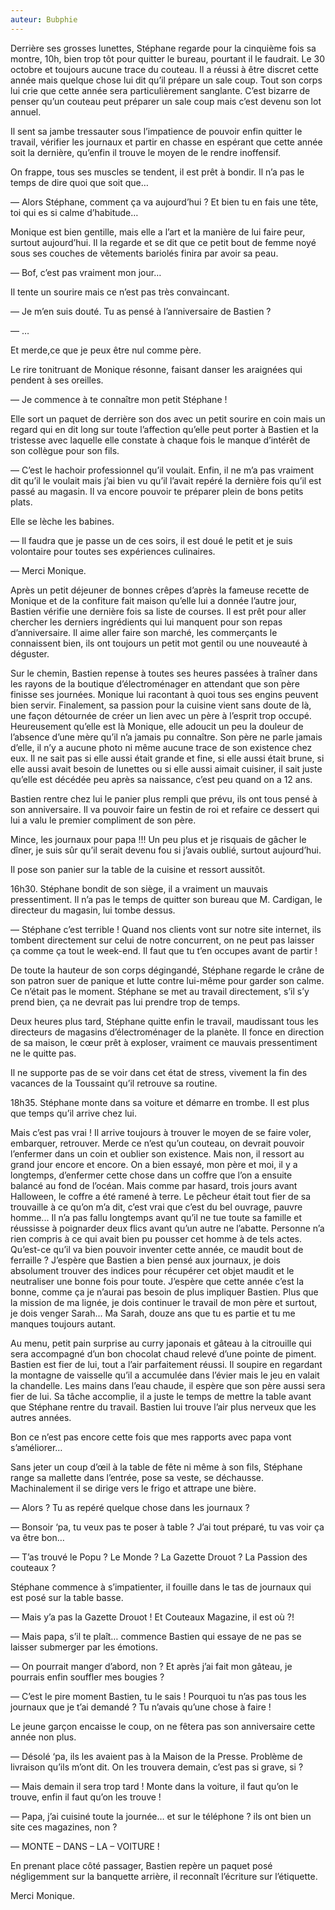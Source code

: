 ```yaml
---
auteur: Bubphie
---
```


Derrière ses grosses lunettes, Stéphane regarde pour la cinquième fois sa montre, 10h, bien trop tôt pour quitter le bureau, pourtant il le faudrait. Le 30 octobre et toujours aucune trace du couteau. Il a réussi à être discret cette année mais quelque chose lui dit qu’il prépare un sale coup. Tout son corps lui crie que cette année sera particulièrement sanglante. C’est bizarre de penser qu’un couteau peut préparer un sale coup mais c’est devenu son lot annuel.

Il sent sa jambe tressauter sous l’impatience de pouvoir enfin quitter le travail, vérifier les journaux et partir en chasse en espérant que cette année soit la dernière, qu’enfin il trouve le moyen de le rendre inoffensif.

On frappe, tous ses muscles se tendent, il est prêt à bondir. Il n’a pas le temps de dire quoi que soit que…

— Alors Stéphane, comment ça va aujourd’hui ? Et bien tu en fais une tête, toi qui es si calme d’habitude…

Monique est bien gentille, mais elle a l’art et la manière de lui faire peur, surtout aujourd’hui. Il la regarde et se dit que ce petit bout de femme noyé sous ses couches de vêtements bariolés finira par avoir sa peau.

— Bof, c’est pas vraiment mon jour…

Il tente un sourire mais ce n’est pas très convaincant.

— Je m’en suis douté. Tu as pensé à l’anniversaire de Bastien ?

— …

Et merde,ce que je peux être nul comme père.

Le rire tonitruant de Monique résonne, faisant danser les araignées qui pendent à ses oreilles.

— Je commence à te connaître mon petit Stéphane !

Elle sort un paquet de derrière son dos avec un petit sourire en coin mais un regard qui en dit long sur toute l’affection qu’elle peut porter à Bastien et la tristesse avec laquelle elle constate à chaque fois le manque d’intérêt de son collègue pour son fils.

— C’est le hachoir professionnel qu’il voulait. Enfin, il ne m’a pas vraiment dit qu’il le voulait mais j’ai bien vu qu’il l’avait repéré la dernière fois qu’il est passé au magasin. Il va encore pouvoir te préparer plein de bons petits plats.

Elle se lèche les babines.

— Il faudra que je passe un de ces soirs, il est doué le petit et je suis volontaire pour toutes ses expériences culinaires.

— Merci Monique.

Après un petit déjeuner de bonnes crêpes d’après la fameuse recette de Monique et de la confiture fait maison qu’elle lui a donnée l’autre jour, Bastien vérifie une dernière fois sa liste de courses. Il est prêt pour aller chercher les derniers ingrédients qui lui manquent pour son repas d’anniversaire. Il aime aller faire son marché, les commerçants le connaissent bien, ils ont toujours un petit mot gentil ou une nouveauté à déguster.

Sur le chemin, Bastien repense à toutes ses heures passées à traîner dans les rayons de la boutique d’électroménager en attendant que son père finisse ses journées. Monique lui racontant à quoi tous ses engins peuvent bien servir. Finalement, sa passion pour la cuisine vient sans doute de là, une façon détournée de créer un lien avec un père à l’esprit trop occupé. Heureusement qu’elle est là Monique, elle adoucit un peu la douleur de l’absence d’une mère qu’il n’a jamais pu connaître. Son père ne parle jamais d’elle, il n’y a aucune photo ni même aucune trace de son existence chez eux. Il ne sait pas si elle aussi était grande et fine, si elle aussi était brune, si elle aussi avait besoin de lunettes ou si elle aussi aimait cuisiner, il sait juste qu’elle est décédée peu après sa naissance, c’est peu quand on a 12 ans.

Bastien rentre chez lui le panier plus rempli que prévu, ils ont tous pensé à son anniversaire. Il va pouvoir faire un festin de roi et refaire ce dessert qui lui a valu le premier compliment de son père.

Mince, les journaux pour papa !!! Un peu plus et je risquais de gâcher le dîner, je suis sûr qu’il serait devenu fou si j’avais oublié, surtout aujourd’hui.

Il pose son panier sur la table de la cuisine et ressort aussitôt.

16h30. Stéphane bondit de son siège, il a vraiment un mauvais pressentiment. Il n’a pas le temps de quitter son bureau que M. Cardigan, le directeur du magasin, lui tombe dessus.

— Stéphane c’est terrible ! Quand nos clients vont sur notre site internet, ils tombent directement sur celui de notre concurrent, on ne peut pas laisser ça comme ça tout le week-end. Il faut que tu t’en occupes avant de partir !

De toute la hauteur de son corps dégingandé, Stéphane regarde le crâne de son patron suer de panique et lutte contre lui-même pour garder son calme. Ce n’était pas le moment. Stéphane se met au travail directement, s’il s’y prend bien, ça ne devrait pas lui prendre trop de temps.

Deux heures plus tard, Stéphane quitte enfin le travail, maudissant tous les directeurs de magasins d’électroménager de la planète. Il fonce en direction de sa maison, le cœur prêt à exploser, vraiment ce mauvais pressentiment ne le quitte pas.

Il ne supporte pas de se voir dans cet état de stress, vivement la fin des vacances de la Toussaint qu’il retrouve sa routine.

18h35. Stéphane monte dans sa voiture et démarre en trombe. Il est plus que temps qu’il arrive chez lui.

Mais c’est pas vrai ! Il arrive toujours à trouver le moyen de se faire voler, embarquer, retrouver. Merde ce n’est qu’un couteau, on devrait pouvoir l’enfermer dans un coin et oublier son existence. Mais non, il ressort au grand jour encore et encore. On a bien essayé, mon père et moi, il y a longtemps, d’enfermer cette chose dans un coffre que l’on a ensuite balancé au fond de l’océan. Mais comme par hasard, trois jours avant Halloween, le coffre a été ramené à terre. Le pêcheur était tout fier de sa trouvaille à ce qu’on m’a dit, c’est vrai que c’est du bel ouvrage, pauvre homme... Il n’a pas fallu longtemps avant qu’il ne tue toute sa famille et réussisse à poignarder deux flics avant qu’un autre ne l’abatte. Personne n’a rien compris à ce qui avait bien pu pousser cet homme à de tels actes. Qu’est-ce qu’il va bien pouvoir inventer cette année, ce maudit bout de ferraille ? J’espère que Bastien a bien pensé aux journaux, je dois absolument trouver des indices pour récupérer cet objet maudit et le neutraliser une bonne fois pour toute. J’espère que cette année c’est la bonne, comme ça je n’aurai pas besoin de plus impliquer Bastien. Plus que la mission de ma lignée, je dois continuer le travail de  mon père et surtout, je dois venger Sarah... Ma Sarah, douze ans que tu es partie et tu me manques toujours autant.

Au menu, petit pain surprise au curry japonais et gâteau à la citrouille qui sera accompagné d’un bon chocolat chaud relevé d’une pointe de piment. Bastien est fier de lui, tout a l’air parfaitement réussi. Il soupire en regardant la montagne de vaisselle qu’il a accumulée dans l’évier mais le jeu en valait la chandelle. Les mains dans l’eau chaude, il espère que son père aussi sera fier de lui. Sa tâche accomplie, il a juste le temps de mettre la table avant que Stéphane rentre du travail. Bastien lui trouve l’air plus nerveux que les autres années.

Bon ce n’est pas encore cette fois que mes rapports avec papa vont s’améliorer…

Sans jeter un coup d’œil à la table de fête ni même à son fils, Stéphane range sa mallette dans l’entrée, pose sa veste, se déchausse. Machinalement il se dirige vers le frigo et attrape une bière.

— Alors ? Tu as repéré quelque chose dans les journaux ?

— Bonsoir ‘pa, tu veux pas te poser à table ? J’ai tout préparé, tu vas voir ça va être bon…

— T’as trouvé le Popu ? Le Monde ? La Gazette Drouot ? La Passion des couteaux ?

Stéphane commence à s’impatienter, il fouille dans le tas de journaux qui est posé sur la table basse.

— Mais y’a pas la Gazette Drouot ! Et Couteaux Magazine, il est où ?!

— Mais papa, s’il te plaît… commence Bastien qui essaye de ne pas se laisser submerger par les émotions.

— On pourrait manger d’abord, non ? Et après j’ai fait mon gâteau, je pourrais enfin souffler mes bougies ?

— C’est le pire moment Bastien, tu le sais ! Pourquoi tu n’as pas tous les journaux que je t’ai demandé ? Tu n’avais qu’une chose à faire !

Le jeune garçon encaisse le coup, on ne fêtera pas son anniversaire cette année non plus.

— Désolé ‘pa, ils les avaient pas à la Maison de la Presse. Problème de livraison qu’ils m’ont dit. On les trouvera demain, c’est pas si grave, si ?

— Mais demain il sera trop tard ! Monte dans la voiture, il faut qu’on le trouve, enfin il faut qu’on les trouve !

— Papa, j’ai cuisiné toute la journée… et sur le téléphone ? ils ont bien un site ces magazines, non ?

— MONTE – DANS – LA – VOITURE !

En prenant place côté passager, Bastien repère un paquet posé négligemment sur la banquette arrière, il reconnaît l’écriture sur l’étiquette.

Merci Monique.
